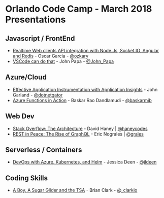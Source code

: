 # Orlando Code Camp - March 2018 Presentations

## Javascript / FrontEnd
* [Realtime Web clients API integration with Node.Js, Socket.IO, Angular and Redis](http://www.ozkary.com/2018/02/realtime-apps-nodejs-angular-socketio-typescript-redis.html) - Oscar Garcia - [@ozkary](https://twitter.com/ozkary)
* [VSCode can do that](https://twitter.com/John_Papa/status/975033886588657666) - John Papa - [@John_Papa](https://twitter.com/John_Papa)

## Azure/Cloud

* [Effective Application Instrumentation with Application Insights](https://onedrive.live.com/view.aspx?resid=511766C2B5C5BDD3!1453213&ithint=file%2cpptx&app=PowerPoint&authkey=!AGeIMK-mRRGsBbI) - John Garland - [@dotnetgator](https://twitter.com/dotnetgator)
* [Azure Functions in Action](https://www.slideshare.net/BaskarraoDsn/azure-functions-in-action) - Baskar Rao Dandlamudi - [@baskarmib](https://twitter.com/baskarmib)

## Web Dev
* [Stack Overflow: The Architecture](http://www.haneycodes.net/stackoverflow/#/) - David Haney | [@haneycodes](http://www.twitter.com/haneycodes)
* [REST in Peace: The Rise of GraphQL](https://docs.google.com/presentation/d/1lpVn-V6RpbT8m2bOw9iop5VgCF9V5BODEbebqyTYuGA/edit#slide=id.p) - Eric Nograles | [@grales](https://twitter.com/grales)

## Serverless / Containers
* [DevOps with Azure, Kubernetes, and Helm](https://github.com/jldeen/dotfiles) - Jessica Deen - [@jldeen](https://twitter.com/jldeen)

## Coding Skills
* [A Boy, A Sugar Glider and the TSA](https://www.slideshare.net/BrianClark104/2018-orlando-code-camp-application-security) - Brian Clark - [@_clarkio](https://twitter.com/_clarkio)

